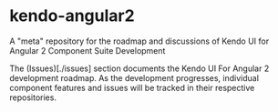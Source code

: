 # kendo-angular2

A "meta" repository for the roadmap and discussions of Kendo UI for Angular 2 Component Suite Development

The (Issues)[./issues] section documents the Kendo UI For Angular 2 development roadmap. As the development progresses, individual component features and issues will be tracked in their respective repositories. 